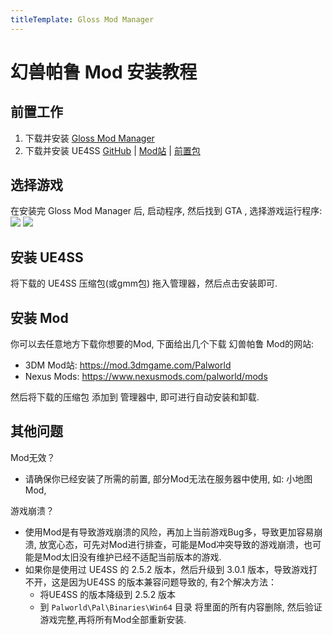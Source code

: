 ```yaml
---
titleTemplate: Gloss Mod Manager
---
```


# 幻兽帕鲁 Mod 安装教程


## 前置工作

1. 下载并安装 [Gloss Mod Manager](https://mod.3dmgame.com/mod/197445)
2. 下载并安装 UE4SS [GitHub](https://github.com/UE4SS-RE/RE-UE4SS/releases) | [Mod站](https://mod.3dmgame.com/mod/205892) | [前置包](https://cloud.aoe.top/s/KrRfO)


## 选择游戏

在安装完 Gloss Mod Manager 后, 启动程序, 然后找到 GTA , 选择游戏运行程序:
![](https://mod.3dmgame.com/static/upload/mod/202401/MOD65b8951f6fb1f.png@webp)
![](https://mod.3dmgame.com/static/upload/mod/202401/MOD65b8951f52e06.png@webp)


## 安装 UE4SS

将下载的 UE4SS 压缩包(或gmm包) 拖入管理器，然后点击安装即可.

## 安装 Mod

你可以去任意地方下载你想要的Mod, 下面给出几个下载 幻兽帕鲁 Mod的网站:
- 3DM Mod站: https://mod.3dmgame.com/Palworld
- Nexus Mods: https://www.nexusmods.com/palworld/mods

然后将下载的压缩包 添加到 管理器中, 即可进行自动安装和卸载. 

## 其他问题

Mod无效？
- 请确保你已经安装了所需的前置, 部分Mod无法在服务器中使用, 如: 小地图Mod, 

游戏崩溃？
- 使用Mod是有导致游戏崩溃的风险，再加上当前游戏Bug多，导致更加容易崩溃, 放宽心态，可先对Mod进行排查，可能是Mod冲突导致的游戏崩溃，也可能是Mod太旧没有维护已经不适配当前版本的游戏. 
- 如果你是使用过 UE4SS 的 2.5.2 版本，然后升级到 3.0.1 版本，导致游戏打不开，这是因为UE4SS 的版本兼容问题导致的, 有2个解决方法：
  - 将UE4SS 的版本降级到 2.5.2 版本
  - 到 `Palworld\Pal\Binaries\Win64` 目录 将里面的所有内容删除, 然后验证游戏完整,再将所有Mod全部重新安装. 


